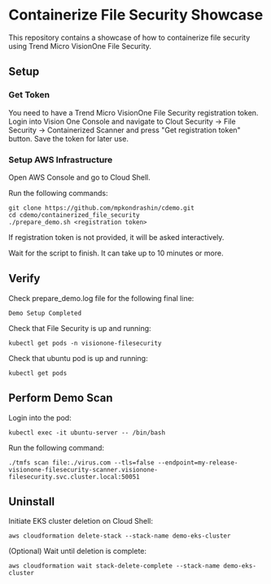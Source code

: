 # Containerize File Security Showcase

This repository contains a showcase of how to containerize file security using Trend Micro VisionOne File Security.

## Setup

### Get Token
You need to have a Trend Micro VisionOne File Security registration token. Login into Vision One Console and navigate to Clout Security -> File Security -> Containerized Scanner and press "Get registration token" button. Save the token for later use.

### Setup AWS Infrastructure

Open AWS Console and go to Cloud Shell.

Run the following commands:
```shell
git clone https://github.com/mpkondrashin/cdemo.git
cd cdemo/containerized_file_security
./prepare_demo.sh <registration token>
```
If registration token is not provided, it will be asked interactively.

Wait for the script to finish. It can take up to 10 minutes or more.

## Verify

Check prepare_demo.log file for the following final line:
```
Demo Setup Completed
```

Check that File Security is up and running:
```shell
kubectl get pods -n visionone-filesecurity
```

Check that ubuntu pod is up and running:
```shell
kubectl get pods
```

## Perform Demo Scan

Login into the pod:
```shell
kubectl exec -it ubuntu-server -- /bin/bash
```

Run the following command:
```shell
./tmfs scan file:./virus.com --tls=false --endpoint=my-release-visionone-filesecurity-scanner.visionone-filesecurity.svc.cluster.local:50051
```

## Uninstall

Initiate EKS cluster deletion on Cloud Shell:
```shell
aws cloudformation delete-stack --stack-name demo-eks-cluster
```

(Optional) Wait until deletion is complete:

```shell
aws cloudformation wait stack-delete-complete --stack-name demo-eks-cluster
```